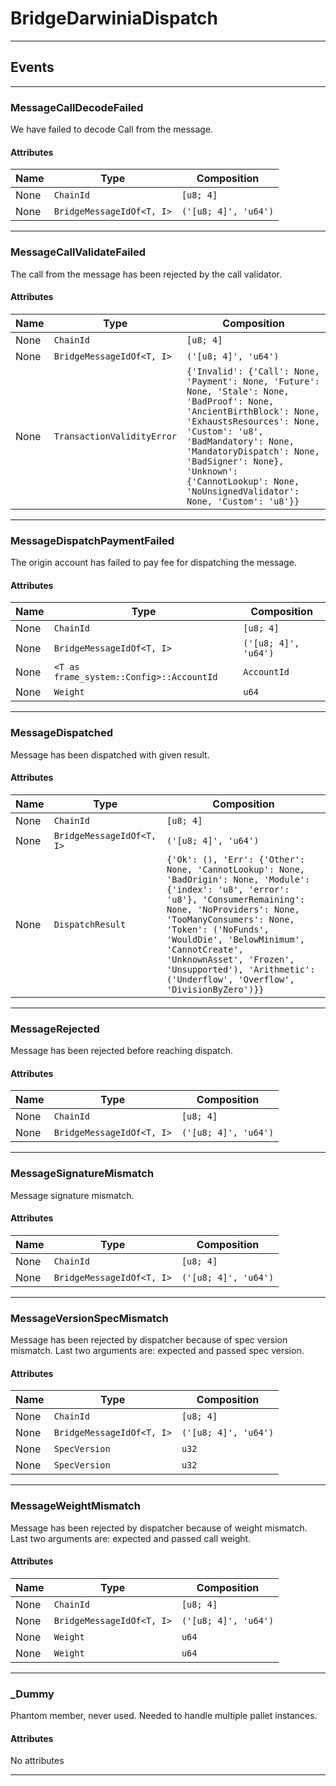 
# BridgeDarwiniaDispatch

---------
## Events

---------
### MessageCallDecodeFailed
We have failed to decode Call from the message.
#### Attributes
| Name | Type | Composition
| -------- | -------- | -------- |
| None | `ChainId` | ```[u8; 4]```
| None | `BridgeMessageIdOf<T, I>` | ```('[u8; 4]', 'u64')```

---------
### MessageCallValidateFailed
The call from the message has been rejected by the call validator.
#### Attributes
| Name | Type | Composition
| -------- | -------- | -------- |
| None | `ChainId` | ```[u8; 4]```
| None | `BridgeMessageIdOf<T, I>` | ```('[u8; 4]', 'u64')```
| None | `TransactionValidityError` | ```{'Invalid': {'Call': None, 'Payment': None, 'Future': None, 'Stale': None, 'BadProof': None, 'AncientBirthBlock': None, 'ExhaustsResources': None, 'Custom': 'u8', 'BadMandatory': None, 'MandatoryDispatch': None, 'BadSigner': None}, 'Unknown': {'CannotLookup': None, 'NoUnsignedValidator': None, 'Custom': 'u8'}}```

---------
### MessageDispatchPaymentFailed
The origin account has failed to pay fee for dispatching the message.
#### Attributes
| Name | Type | Composition
| -------- | -------- | -------- |
| None | `ChainId` | ```[u8; 4]```
| None | `BridgeMessageIdOf<T, I>` | ```('[u8; 4]', 'u64')```
| None | `<T as frame_system::Config>::AccountId` | ```AccountId```
| None | `Weight` | ```u64```

---------
### MessageDispatched
Message has been dispatched with given result.
#### Attributes
| Name | Type | Composition
| -------- | -------- | -------- |
| None | `ChainId` | ```[u8; 4]```
| None | `BridgeMessageIdOf<T, I>` | ```('[u8; 4]', 'u64')```
| None | `DispatchResult` | ```{'Ok': (), 'Err': {'Other': None, 'CannotLookup': None, 'BadOrigin': None, 'Module': {'index': 'u8', 'error': 'u8'}, 'ConsumerRemaining': None, 'NoProviders': None, 'TooManyConsumers': None, 'Token': ('NoFunds', 'WouldDie', 'BelowMinimum', 'CannotCreate', 'UnknownAsset', 'Frozen', 'Unsupported'), 'Arithmetic': ('Underflow', 'Overflow', 'DivisionByZero')}}```

---------
### MessageRejected
Message has been rejected before reaching dispatch.
#### Attributes
| Name | Type | Composition
| -------- | -------- | -------- |
| None | `ChainId` | ```[u8; 4]```
| None | `BridgeMessageIdOf<T, I>` | ```('[u8; 4]', 'u64')```

---------
### MessageSignatureMismatch
Message signature mismatch.
#### Attributes
| Name | Type | Composition
| -------- | -------- | -------- |
| None | `ChainId` | ```[u8; 4]```
| None | `BridgeMessageIdOf<T, I>` | ```('[u8; 4]', 'u64')```

---------
### MessageVersionSpecMismatch
Message has been rejected by dispatcher because of spec version mismatch.
Last two arguments are: expected and passed spec version.
#### Attributes
| Name | Type | Composition
| -------- | -------- | -------- |
| None | `ChainId` | ```[u8; 4]```
| None | `BridgeMessageIdOf<T, I>` | ```('[u8; 4]', 'u64')```
| None | `SpecVersion` | ```u32```
| None | `SpecVersion` | ```u32```

---------
### MessageWeightMismatch
Message has been rejected by dispatcher because of weight mismatch.
Last two arguments are: expected and passed call weight.
#### Attributes
| Name | Type | Composition
| -------- | -------- | -------- |
| None | `ChainId` | ```[u8; 4]```
| None | `BridgeMessageIdOf<T, I>` | ```('[u8; 4]', 'u64')```
| None | `Weight` | ```u64```
| None | `Weight` | ```u64```

---------
### _Dummy
Phantom member, never used. Needed to handle multiple pallet instances.
#### Attributes
No attributes

---------